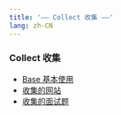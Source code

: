 ```yaml
---
title: '—— Collect 收集 ——'
lang: zh-CN
---
```

<!-- ---
layout: AboutLayout
--- -->

### Collect 收集

- [Base 基本使用](./base.md)
- [收集的网站](./website.md)
- [收集的面试题](./interview.md)
